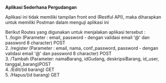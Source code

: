 <b> Aplikasi Sederhana Pergudangan </b>

<p> Aplikasi ini tidak memiliki tampilan front end (Restful API), maka diharapkan untuk memiliki Postman dalam menguji aplikasi ini<p>
  
  <p> Berikut Routes yang digunakan untuk menjalakan aplikasi tersebut : <br>
    1. /login (Parameter : email, password - dengan validasi email '@' dan password 8 character) POST <br>
    2. /register (Parameter : email, nama, conf_password, password - dengan validasi email '@' dan password 8 character) POST <br>
    3. /Tambah (Parameter: namaBarang, idGudang, deskripsiBarang, id_user, tanggal_barang)POST <br>
    4. /Edit/(id barang) GET <br>
    5. /Hapus/(id barang) GET <br>
